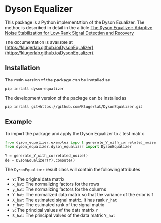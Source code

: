 # Dyson Equalizer #

This package is a Python implementation of the Dyson Equalizer. 
The method is described in detail in the article [The Dyson Equalizer: Adaptive Noise Stabilization for Low-Rank Signal Detection and Recovery
](https://doi.org/10.48550/arXiv.2306.11263)

The documentation is available at [https://klugerlab.github.io/DysonEqualizer](https://klugerlab.github.io/DysonEqualizer).

## Installation ##
The main version of the package can be installed as 
```
pip install dyson-equalizer
```

The development version of the package can be installed as 
```
pip install git+https://github.com/Klugerlab/DysonEqualizer.git
```

## Example ##

To import the package and apply the Dyson Equalizer to a test matrix

```python
from dyson_equalizer.examples import generate_Y_with_correlated_noise
from dyson_equalizer.dyson_equalizer import DysonEqualizer

Y = generate_Y_with_correlated_noise()
de = DysonEqualizer(Y).compute()

```

The `DysonEqualizer` result class will contain the following attributes
- `Y`: The original data matrix
- `x_hat`: The normalizing factors for the rows
- `y_hat`: The normalizing factors for the columns
- `Y_hat`: The normalized data matrix so that the variance of the error is 1
- `X_bar`: The estimated signal matrix. It has rank `r_hat`
- `r_hat`:  The estimated rank of the signal matrix
- `S`: The principal values of the data matrix `Y`
- `S_hat`:  The principal values of the data matrix `Y_hat`
